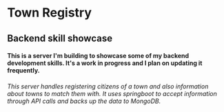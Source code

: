 # Town Registry
## Backend skill showcase
#### This is a server I'm building to showcase some of my backend development skills. It's a work in progress and I plan on updating it frequently.

###### This server handles registering citizens of a town and also information about towns to match them with. It uses springboot to accept information through API calls and backs up the data to MongoDB.
